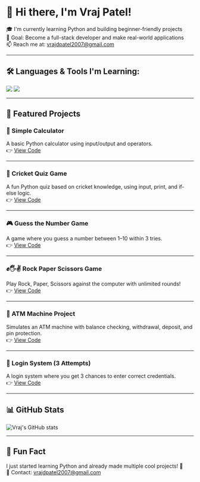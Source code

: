 # 👋 Hi there, I'm Vraj Patel!

🎓 I'm currently learning Python and building beginner-friendly projects  
🚀 Goal: Become a full-stack developer and make real-world applications  
📫 Reach me at: vrajdpatel2007@gmail.com  

---

## 🛠 Languages & Tools I'm Learning:
<img src="https://img.shields.io/badge/-Python-3670A0?style=for-the-badge&logo=python&logoColor=white"/>
<img src="https://img.shields.io/badge/-GitHub-171717?style=for-the-badge&logo=github&logoColor=white"/>

---

## 🌟 Featured Projects

### 🧮 Simple Calculator  
A basic Python calculator using input/output and operators.  
👉 [View Code](https://github.com/vrajpatel2212/calculator_project)

---

### 🏏 Cricket Quiz Game  
A fun Python quiz based on cricket knowledge, using input, print, and if-else logic.  
👉 [View Code](https://github.com/vrajpatel2212/cricket_quiz_game)

---

### 🎮 Guess the Number Game  
A game where you guess a number between 1–10 within 3 tries.  
👉 [View Code](https://github.com/vrajpatel2212/guess-the-number-game)

---

### ✊🖐✌ Rock Paper Scissors Game  
Play Rock, Paper, Scissors against the computer with unlimited rounds!  
👉 [View Code](https://github.com/vrajpatel2212/rock-paper-scissors-game)

---

### 🏧 ATM Machine Project  
Simulates an ATM machine with balance checking, withdrawal, deposit, and pin protection.  
👉 [View Code](https://github.com/vrajpatel2212/atm_machine_project)

---

### 🧠 Login System (3 Attempts)  
A login system where you get 3 chances to enter correct credentials.  
👉 [View Code](https://github.com/vrajpatel2212/login_system_project)

---

## 📊 GitHub Stats
![Vraj's GitHub stats](https://github-readme-stats.vercel.app/api?username=vrajpatel2212&show_icons=true&theme=radical)

---

## 🧠 Fun Fact  
I just started learning Python and already made multiple cool projects! 🎉  
📧 Contact: vrajdpatel2007@gmail.com
